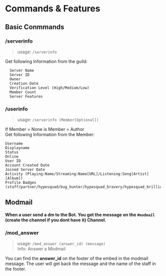 # Commands & Features

## Basic Conmmands

### /serverinfo

> usage: `/serverinfo` 

Get following Information from the guild:
```
  Server Name
  Server ID
  Owner
  Creation Date
  Verification Level (High/Medium/Low)
  Member Count
  Server Features
  ```

### /userinfo

> usage: `/serverinfo (Member[Optional])` 

If Member = None is Member = Author  
Get following Information from the Member:
```
Username
Displayname
Status
Online
User ID
Account Created Date
Joined Server Date
Activity (Playing:Name/Streaming:Name[URL]/Listening:Song[Artist][Album])
Profile Badges (staff/partner/hypesquad/bug_hunter/hypesquad_bravery/hypesquad_brilliance/hypesquad_balance/early_supporter/system/bug_hunter_level_2/verified_bot/verified_bot_developer/early_verified_bot_developer/moderator_programs_alumni/discord_certified_moderator/http_interactions_bot/spammer/active_developer/bot)
  ```
## Modmail

#### When a user send a dm to the Bot. You get the message on the `#modmail` (create the channel if you dont have it) Channel.

### /mod_answer

> usage: `/mod_answer (answer_id) (message)` \
>  Info: Answer a Modmail

You can find the **answer_id** on the footer of the embed in the modmail message. The user will get back the message and the name of the staff in the footer.